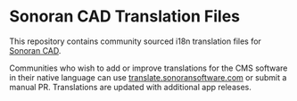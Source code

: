 # Sonoran CAD Translation Files
This repository contains community sourced i18n translation files for [Sonoran CAD](https://info.sonorancad.com).

Communities who wish to add or improve translations for the CMS software in their native language can use [translate.sonoransoftware.com](https://translate.sonoransoftware.com) or submit a manual PR.
Translations are updated with additional app releases.